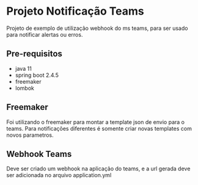 # Projeto Notificação Teams
Projeto de exemplo de utilização webhook do ms teams,
para ser usado para notificar alertas ou erros.
## Pre-requisitos
* java 11
* spring boot 2.4.5
* freemaker
* lombok
## Freemaker
Foi utilizando o freemaker para montar a template json de envio para o teams.
Para notificações diferentes é somente criar novas templates com novos parametros.
## Webhook Teams
Deve ser criado um webhook na aplicação do teams, e a url gerada deve ser adicionada no
arquivo application.yml